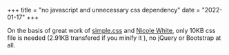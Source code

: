 +++
title = "no javascript and unnecessary css dependency"
date = "2022-01-17"
+++

On the basis of great work of [simple.css](https://github.com/kevquirk/simple.css) and [Nicole White](https://github.com/nicolewhite/nicolewhite.github.io_old), only 10KB css file is needed (2.91KB transfered if you minify it ), no jQuery or Bootstrap at all.

